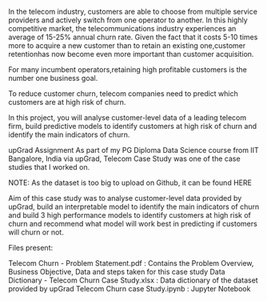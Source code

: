 In the telecom industry, customers are able to choose from multiple service providers and actively switch from one operator to another. In this highly competitive market, the telecommunications industry experiences an average of 15-25% annual churn rate. Given the fact that it costs 5-10 times more to acquire a new customer than to retain an existing one,customer retentionhas now become even more important than customer acquisition.

For many incumbent operators,retaining high profitable customers is the number one business goal.

To reduce customer churn, telecom companies need to predict which customers are at high risk of churn.

In this project, you will analyse customer-level data of a leading telecom firm, build predictive models to identify customers at high risk of churn and identify the main indicators of churn.

upGrad Assignment
As part of my PG Diploma Data Science course from IIT Bangalore, India via upGrad, Telecom Case Study was one of the case studies that I worked on.

NOTE: As the dataset is too big to upload on Github, it can be found HERE

Aim of this case study was to analyse customer-level data provided by upGrad, build an interpretable model to identify the main indicators of churn and build 3 high performance models to identify customers at high risk of churn and recommend what model will work best in predicting if customers will churn or not.

Files present:

Telecom Churn - Problem Statement.pdf : Contains the Problem Overview, Business Objective, Data and steps taken for this case study
Data Dictionary - Telecom Churn Case Study.xlsx : Data dictionary of the dataset provided by upGrad
Telecom Churn case Study.ipynb : Jupyter Notebook
